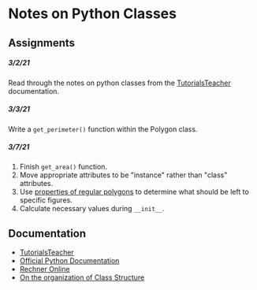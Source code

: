 # Notes on Python Classes

## Assignments

##### _3/2/21_
Read through the notes on python classes from the [TutorialsTeacher][1] documentation.

##### _3/3/21_
Write a `get_perimeter()` function within the Polygon class.

##### _3/7/21_
1. Finish `get_area()` function.
2. Move appropriate attributes to be "instance" rather than "class" attributes.
3. Use [properties of regular polygons][3] to determine what should be left to specific figures.
4. Calculate necessary values during `__init__`.

## Documentation
- [TutorialsTeacher][1]
- [Official Python Documentation][2] 
- [Rechner Online][3]
- [On the organization of Class Structure][4]


[1]: https://www.tutorialsteacher.com/python/python-class
[2]: https://docs.python.org/3/tutorial/classes.html
[3]: https://rechneronline.de/pi/equilateral-triangle.php
[4]: https://stackoverflow.com/questions/106896/possibilities-for-python-classes-organized-across-files#:~:text=It%20entirely%20depends%20on%20how,other%20files%20and%20so%20on.&text=If%20you%20have%20a%20class,functions%20into%20a%20separate%20file.
